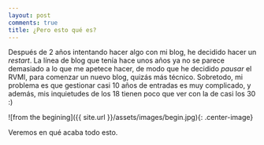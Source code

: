 ```yaml
---
layout: post
comments: true
title: ¿Pero esto qué es?
---
```


Después de 2 años intentando hacer algo con mi blog, he decidido hacer un _restart_. La línea de blog que tenía hace unos años ya no se parece demasiado a lo que me apetece hacer, de modo que he decidido _pausar_ el RVMI, para comenzar un nuevo blog, quizás más técnico. Sobretodo, mi problema es que gestionar casi 10 años de entradas es muy complicado, y además, mis inquietudes de los 18 tienen poco que ver con la de casi los 30 :)

![from the begining]({{ site.url }}/assets/images/begin.jpg){: .center-image}

Veremos en qué acaba todo esto.
